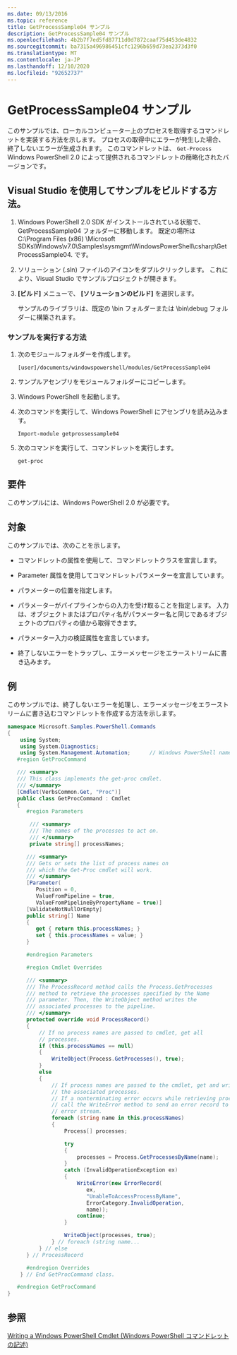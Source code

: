 ```yaml
---
ms.date: 09/13/2016
ms.topic: reference
title: GetProcessSample04 サンプル
description: GetProcessSample04 サンプル
ms.openlocfilehash: 4b2b7f7ed5fd87711d0d7872caaf75d453de4832
ms.sourcegitcommit: ba7315a496986451cfc1296b659d73ea2373d3f0
ms.translationtype: MT
ms.contentlocale: ja-JP
ms.lasthandoff: 12/10/2020
ms.locfileid: "92652737"
---
```

# <a name="getprocesssample04-sample"></a>GetProcessSample04 サンプル

このサンプルでは、ローカルコンピューター上のプロセスを取得するコマンドレットを実装する方法を示します。 プロセスの取得中にエラーが発生した場合、終了しないエラーが生成されます。 このコマンドレットは、 `Get-Process` Windows PowerShell 2.0 によって提供されるコマンドレットの簡略化されたバージョンです。

## <a name="how-to-build-the-sample-using-visual-studio"></a>Visual Studio を使用してサンプルをビルドする方法。

1. Windows PowerShell 2.0 SDK がインストールされている状態で、GetProcessSample04 フォルダーに移動します。 既定の場所は C:\Program Files (x86) \Microsoft SDKs\Windows\v7.0\Samples\sysmgmt\WindowsPowerShell\csharp\GetProcessSample04. です。

2. ソリューション (.sln) ファイルのアイコンをダブルクリックします。 これにより、Visual Studio でサンプルプロジェクトが開きます。

3. **[ビルド]** メニューで、 **[ソリューションのビルド]** を選択します。

    サンプルのライブラリは、既定の \bin フォルダーまたは \bin\debug フォルダーに構築されます。

### <a name="how-to-run-the-sample"></a>サンプルを実行する方法

1. 次のモジュールフォルダーを作成します。

    `[user]/documents/windowspowershell/modules/GetProcessSample04`

2. サンプルアセンブリをモジュールフォルダーにコピーします。

3. Windows PowerShell を起動します。

4. 次のコマンドを実行して、Windows PowerShell にアセンブリを読み込みます。

    `Import-module getprossessample04`

5. 次のコマンドを実行して、コマンドレットを実行します。

    `get-proc`

## <a name="requirements"></a>要件

このサンプルには、Windows PowerShell 2.0 が必要です。

## <a name="demonstrates"></a>対象

このサンプルでは、次のことを示します。

- コマンドレットの属性を使用して、コマンドレットクラスを宣言します。

- Parameter 属性を使用してコマンドレットパラメーターを宣言しています。

- パラメーターの位置を指定します。

- パラメーターがパイプラインからの入力を受け取ることを指定します。 入力は、オブジェクトまたはプロパティ名がパラメーター名と同じであるオブジェクトのプロパティの値から取得できます。

- パラメーター入力の検証属性を宣言しています。

- 終了しないエラーをトラップし、エラーメッセージをエラーストリームに書き込みます。

## <a name="example"></a>例

このサンプルでは、終了しないエラーを処理し、エラーメッセージをエラーストリームに書き込むコマンドレットを作成する方法を示します。

```csharp
namespace Microsoft.Samples.PowerShell.Commands
{
    using System;
    using System.Diagnostics;
    using System.Management.Automation;      // Windows PowerShell namespace.
   #region GetProcCommand

   /// <summary>
   /// This class implements the get-proc cmdlet.
   /// </summary>
   [Cmdlet(VerbsCommon.Get, "Proc")]
   public class GetProcCommand : Cmdlet
   {
      #region Parameters

       /// <summary>
       /// The names of the processes to act on.
       /// </summary>
       private string[] processNames;

      /// <summary>
      /// Gets or sets the list of process names on
      /// which the Get-Proc cmdlet will work.
      /// </summary>
      [Parameter(
         Position = 0,
         ValueFromPipeline = true,
         ValueFromPipelineByPropertyName = true)]
      [ValidateNotNullOrEmpty]
      public string[] Name
      {
         get { return this.processNames; }
         set { this.processNames = value; }
      }

      #endregion Parameters

      #region Cmdlet Overrides

      /// <summary>
      /// The ProcessRecord method calls the Process.GetProcesses
      /// method to retrieve the processes specified by the Name
      /// parameter. Then, the WriteObject method writes the
      /// associated processes to the pipeline.
      /// </summary>
      protected override void ProcessRecord()
      {
          // If no process names are passed to cmdlet, get all
          // processes.
          if (this.processNames == null)
          {
              WriteObject(Process.GetProcesses(), true);
          }
          else
          {
              // If process names are passed to the cmdlet, get and write
              // the associated processes.
              // If a nonterminating error occurs while retrieving processes,
              // call the WriteError method to send an error record to the
              // error stream.
              foreach (string name in this.processNames)
              {
                  Process[] processes;

                  try
                  {
                      processes = Process.GetProcessesByName(name);
                  }
                  catch (InvalidOperationException ex)
                  {
                      WriteError(new ErrorRecord(
                         ex,
                         "UnableToAccessProcessByName",
                         ErrorCategory.InvalidOperation,
                         name));
                      continue;
                  }

                  WriteObject(processes, true);
              } // foreach (string name...
          } // else
      } // ProcessRecord

      #endregion Overrides
    } // End GetProcCommand class.

   #endregion GetProcCommand
}
```

## <a name="see-also"></a>参照

[Writing a Windows PowerShell Cmdlet (Windows PowerShell コマンドレットの記述)](./writing-a-windows-powershell-cmdlet.md)
